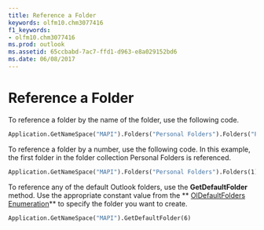 ```yaml
---
title: Reference a Folder
keywords: olfm10.chm3077416
f1_keywords:
- olfm10.chm3077416
ms.prod: outlook
ms.assetid: 65ccbabd-7ac7-ffd1-d963-e8a029152bd6
ms.date: 06/08/2017
---
```



# Reference a Folder

To reference a folder by the name of the folder, use the following code.


```vb
Application.GetNameSpace("MAPI").Folders("Personal Folders").Folders("Product Ideas")
```


To reference a folder by a number, use the following code. In this example, the first folder in the folder collection Personal Folders is referenced.




```vb
Application.GetNameSpace("MAPI").Folders("Personal Folders").Folders(1)
```

To reference any of the default Outlook folders, use the **GetDefaultFolder** method. Use the appropriate constant value from the ** [OlDefaultFolders Enumeration](oldefaultfolders-enumeration-outlook.md)** to specify the folder you want to create.



```vb
Application.GetNameSpace("MAPI").GetDefaultFolder(6)
```


